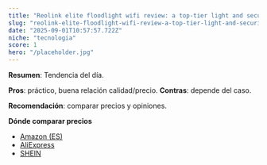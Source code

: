 ```yaml
---
title: "Reolink elite floodlight wifi review: a top-tier light and security camera"
slug: "reolink-elite-floodlight-wifi-review-a-top-tier-light-and-security-camera"
date: "2025-09-01T10:57:57.722Z"
niche: "tecnologia"
score: 1
hero: "/placeholder.jpg"
---
```


**Resumen**: Tendencia del día.

**Pros**: práctico, buena relación calidad/precio. **Contras**: depende del caso.

**Recomendación**: comparar precios y opiniones.

**Dónde comparar precios**
- [Amazon (ES)](https://www.amazon.es/s?k=Reolink+elite+floodlight+wifi+review%3A+a+top-tier+light+and+security+camera&tag=teknovashop25-21)
- [AliExpress](https://www.aliexpress.com/wholesale?SearchText=Reolink+elite+floodlight+wifi+review%3A+a+top-tier+light+and+security+camera)
- [SHEIN](https://www.shein.com/pdsearch?q=Reolink+elite+floodlight+wifi+review%3A+a+top-tier+light+and+security+camera)
